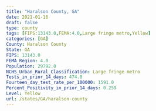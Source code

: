 ```yaml
---
title: "Haralson County, GA"
date: 2021-01-16
draft: false
type: county
tags: [FIPS:13143.0,FEMA:4.0,Large fringe metro,Yellow]
categories: [GA]
County: Haralson County
State: GA
FIPS: 13143.0
FEMA_Region: 4.0
Population: 29792.0
NCHS_Urban_Rural_Classification: Large fringe metro
Tests_in_prior_14_days: 474.0
Fourteen_day_test_rate_per_100000: 1591.0
Percent_Positivity_in_prior_14_days: 0.259
Level: Yellow
url: /states/GA/haralson-county
---
```



